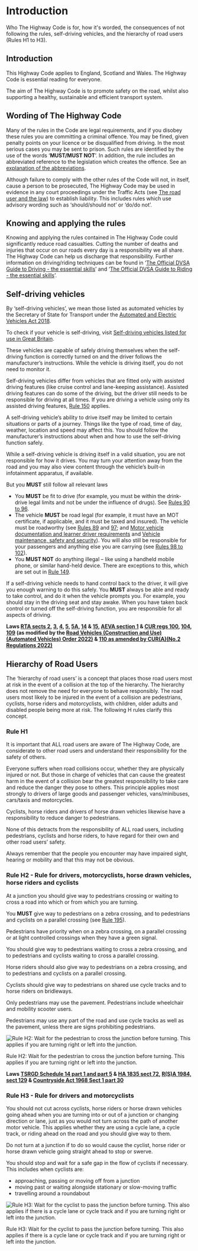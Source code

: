Introduction
==============

Who The Highway Code is for, how it's worded, the consequences of not following the rules, self-driving vehicles, and the hierarchy of road users (Rules H1 to H3).

Introduction
------------

This Highway Code applies to England, Scotland and Wales. The Highway Code is essential reading for everyone.

The aim of The Highway Code is to promote safety on the road, whilst also supporting a healthy, sustainable and efficient transport system.

Wording of The Highway Code
---------------------------

Many of the rules in the Code are legal requirements, and if you disobey these rules you are committing a criminal offence. You may be fined, given penalty points on your licence or be disqualified from driving. In the most serious cases you may be sent to prison. Such rules are identified by the use of the words ‘**MUST/MUST NOT**’. In addition, the rule includes an abbreviated reference to the legislation which creates the offence. See an [explanation of the abbreviations](/pages/annex-4-the-road-user-and-the-law.md#abbrev).

Although failure to comply with the other rules of the Code will not, in itself, cause a person to be prosecuted, The Highway Code may be used in evidence in any court proceedings under the Traffic Acts (see [The road user and the law](/pages/annex-4-the-road-user-and-the-law.md#roaduserlaw)) to establish liability. This includes rules which use advisory wording such as ‘should/should not’ or ‘do/do not’.

Knowing and applying the rules
------------------------------

Knowing and applying the rules contained in The Highway Code could significantly reduce road casualties. Cutting the number of deaths and injuries that occur on our roads every day is a responsibility we all share. The Highway Code can help us discharge that responsibility. Further information on driving/riding techniques can be found in ‘[The Official DVSA Guide to Driving - the essential skills](https://www.safedrivingforlife.info/shop/official-dvsa-guide-driving-essential-skills/?utm_source=gov.uk&utm_medium=website&utm_campaign=highway-code&utm_content=introduction)’ and ‘[The Official DVSA Guide to Riding - the essential skills](https://www.safedrivingforlife.info/shop/official-dvsa-guide-riding-essential-skills/?utm_source=gov.uk&utm_medium=website&utm_campaign=highway-code&utm_content=introduction)’.

Self-driving vehicles
---------------------

By ‘self-driving vehicles’, we mean those listed as automated vehicles by the Secretary of State for Transport under the [Automated and Electric Vehicles Act 2018](https://www.legislation.gov.uk/ukpga/2018/18/contents/enacted).

To check if your vehicle is self-driving, visit [Self-driving vehicles listed for use in Great Britain](/guidance/self-driving-vehicles-listed-for-use-in-great-britain).

These vehicles are capable of safely driving themselves when the self-driving function is correctly turned on and the driver follows the manufacturer’s instructions. While the vehicle is driving itself, you do not need to monitor it.

Self-driving vehicles differ from vehicles that are fitted only with assisted driving features (like cruise control and lane-keeping assistance). Assisted driving features can do some of the driving, but the driver still needs to be responsible for driving at all times. If you are driving a vehicle using only its assisted driving features, [Rule 150](/pages/general-rules-techniques-and-advice-for-all-drivers-and-riders-103-to-158.md#rule-150) applies.

A self-driving vehicle’s ability to drive itself may be limited to certain situations or parts of a journey. Things like the type of road, time of day, weather, location and speed may affect this. You should follow the manufacturer’s instructions about when and how to use the self-driving function safely.

While a self-driving vehicle is driving itself in a valid situation, you are not responsible for how it drives. You may turn your attention away from the road and you may also view content through the vehicle’s built-in infotainment apparatus, if available.

But you **MUST** still follow all relevant laws

* You **MUST** be fit to drive (for example, you must be within the drink-drive legal limits and not be under the influence of drugs). See [Rules 90 to 96](/pages/rules-for-drivers-and-motorcyclists-89-to-102.md#rule-90).
* The vehicle **MUST** be road legal (for example, it must have an MOT certificate, if applicable, and it must be taxed and insured). The vehicle must be roadworthy (see [Rules 89](/pages/rules-for-drivers-and-motorcyclists-89-to-102.md#rule-89) and [97](/pages/rules-for-drivers-and-motorcyclists-89-to-102.md#rule-97); and [Motor vehicle documentation and learner driver requirements](/pages/annex-3-motor-vehicle-documentation-and-learner-driver-requirements.md) and [Vehicle maintenance, safety and security](/pages/annex-6-vehicle-maintenance-safety-and-security.md)). You will also still be responsible for your passengers and anything else you are carrying (see [Rules 98 to 102](/pages/rules-for-drivers-and-motorcyclists-89-to-102.md#rule-98)).
* You **MUST NOT** do anything illegal – like using a handheld mobile phone, or similar hand-held device. There are exceptions to this, which are set out in [Rule 149](/pages/general-rules-techniques-and-advice-for-all-drivers-and-riders-103-to-158.md#rule-149).

If a self-driving vehicle needs to hand control back to the driver, it will give you enough warning to do this safely. You **MUST** always be able and ready to take control, and do it when the vehicle prompts you. For example, you should stay in the driving seat and stay awake. When you have taken back control or turned off the self-driving function, you are responsible for all aspects of driving.

**Laws [RTA sects 2](http://www.legislation.gov.uk/ukpga/1988/52/section/2), [3](http://www.legislation.gov.uk/ukpga/1988/52/section/3), [4](http://www.legislation.gov.uk/ukpga/1988/52/section/4), [5](http://www.legislation.gov.uk/ukpga/1988/52/section/5), [5A](https://www.legislation.gov.uk/ukpga/1988/52/section/5A), [14](https://www.legislation.gov.uk/ukpga/1988/52/section/14) & [15](https://www.legislation.gov.uk/ukpga/1988/52/section/15), [AEVA section 1](https://www.legislation.gov.uk/ukpga/2018/18/section/1) & [CUR regs 100](https://www.legislation.gov.uk/uksi/1986/1078/regulation/100/), [104](https://www.legislation.gov.uk/uksi/1986/1078/regulation/104/), [109](https://www.legislation.gov.uk/uksi/1986/1078/regulation/109/) (as modified by the [Road Vehicles (Construction and Use) (Automated Vehicles) Order 2022)](https://www.legislation.gov.uk/uksi/2022/470) & [110 as amended by CUR(A)(No.2 Regulations 2022)](https://www.legislation.gov.uk/uksi/2022/81/regulation/3/made#regulation-3-1-b)**

Hierarchy of Road Users
-----------------------

The ‘hierarchy of road users’ is a concept that places those road users most at risk in the event of a collision at the top of the hierarchy. The hierarchy does not remove the need for everyone to behave responsibly. The road users most likely to be injured in the event of a collision are pedestrians, cyclists, horse riders and motorcyclists, with children, older adults and disabled people being more at risk. The following H rules clarify this concept.

### Rule H1

It is important that ALL road users are aware of The Highway Code, are considerate to other road users and understand their responsibility for the safety of others.

Everyone suffers when road collisions occur, whether they are physically injured or not. But those in charge of vehicles that can cause the greatest harm in the event of a collision bear the greatest responsibility to take care and reduce the danger they pose to others. This principle applies most strongly to drivers of large goods and passenger vehicles, vans/minibuses, cars/taxis and motorcycles.

Cyclists, horse riders and drivers of horse drawn vehicles likewise have a responsibility to reduce danger to pedestrians.

None of this detracts from the responsibility of ALL road users, including pedestrians, cyclists and horse riders, to have regard for their own and other road users’ safety.

Always remember that the people you encounter may have impaired sight, hearing or mobility and that this may not be obvious.

### Rule H2 - Rule for drivers, motorcyclists, horse drawn vehicles, horse riders and cyclists

At a junction you should give way to pedestrians crossing or waiting to cross a road into which or from which you are turning.

You **MUST** give way to pedestrians on a zebra crossing, and to pedestrians and cyclists on a parallel crossing (see [Rule 195](/pages/using-the-road-159-to-203.md#rule-195)).

Pedestrians have priority when on a zebra crossing, on a parallel crossing or at light controlled crossings when they have a green signal.

You should give way to pedestrians waiting to cross a zebra crossing, and to pedestrians and cyclists waiting to cross a parallel crossing.

Horse riders should also give way to pedestrians on a zebra crossing, and to pedestrians and cyclists on a parallel crossing.

Cyclists should give way to pedestrians on shared use cycle tracks and to horse riders on bridleways.

Only pedestrians may use the pavement. Pedestrians include wheelchair and mobility scooter users.

Pedestrians may use any part of the road and use cycle tracks as well as the pavement, unless there are signs prohibiting pedestrians.

![Rule H2: Wait for the pedestrian to cross the junction before turning. This applies if you are turning right or left into the junction.](../images/the-highway-code-rule-h2.jpg)

Rule H2: Wait for the pedestrian to cross the junction before turning. This applies if you are turning right or left into the junction.

**Laws [TSRGD Schedule 14 part 1 and part 5](https://www.legislation.gov.uk/uksi/2016/362/schedule/14/made) & [HA 1835 sect 72](https://www.legislation.gov.uk/ukpga/Will4/5-6/50/section/72), [R(S)A 1984, sect 129](https://www.legislation.gov.uk/ukpga/1984/54/section/129) & [Countryside Act 1968 Sect 1 part 30](https://www.legislation.gov.uk/ukpga/1968/41/section/30)**

### Rule H3 - Rule for drivers and motorcyclists

You should not cut across cyclists, horse riders or horse drawn vehicles going ahead when you are turning into or out of a junction or changing direction or lane, just as you would not turn across the path of another motor vehicle. This applies whether they are using a cycle lane, a cycle track, or riding ahead on the road and you should give way to them.

Do not turn at a junction if to do so would cause the cyclist, horse rider or horse drawn vehicle going straight ahead to stop or swerve.

You should stop and wait for a safe gap in the flow of cyclists if necessary. This includes when cyclists are:

* approaching, passing or moving off from a junction
* moving past or waiting alongside stationary or slow-moving traffic
* travelling around a roundabout

![Rule H3: Wait for the cyclist to pass the junction before turning. This also applies if there is a cycle lane or cycle track and if you are turning right or left into the junction.](../images/the-highway-code-rule-h3.jpg)

Rule H3: Wait for the cyclist to pass the junction before turning. This also applies if there is a cycle lane or cycle track and if you are turning right or left into the junction.
